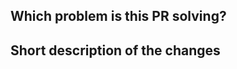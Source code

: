<!--
Thanks for taking precious time for making a PR.

Before creating a pull request, please make sure:
- Your PR solves one problem for which a issue exist and a solution has been discussed
- You have read the guide for contributing
  - See https://github.com/beatlabs/patron/blob/master/CONTRIBUTING.md
- You signed all your commits (otherwise we won't be able to merge the PR)
  - See https://github.com/beatlabs/patron/blob/master/CONTRIBUTING.md#sign-your-work
- You added unit tests for the new functionality
- You mention in the PR description which issue it is addressing, e.g. "Resolves #123"
-->

## Which problem is this PR solving?

<!-- REQUIRED -->

## Short description of the changes

<!-- REQUIRED -->
